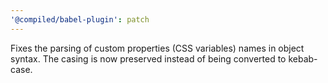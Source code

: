 ```yaml
---
'@compiled/babel-plugin': patch
---
```


Fixes the parsing of custom properties (CSS variables) names in object syntax. The casing is now preserved instead of being converted to kebab-case.
